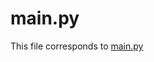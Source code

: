 # main.py

This file corresponds to [main.py](https://github.com/davidq1688/Cap\_Project\_Jetbot/blob/main/src/main.py)
